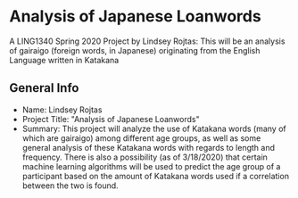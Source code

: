 # Analysis of Japanese Loanwords
A LING1340 Spring 2020 Project by Lindsey Rojtas: This will be an analysis of gairaigo (foreign words, in Japanese) originating from the English Language written in Katakana 

## General Info
- Name: Lindsey Rojtas
- Project Title: "Analysis of Japanese Loanwords"
- Summary: This project will analyze the use of Katakana words (many of which are gairaigo) among different age groups, as well as some general analysis of these Katakana words with regards to length and frequency. There is also a possibility (as of 3/18/2020) that certain machine learning algorithms will be used to predict the age group of a participant based on the amount of Katakana words used if a correlation between the two is found. 

